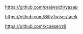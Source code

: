 <https://github.com/prajwalch/yazap>

<https://github.com/BitlyTwiser/snek>

<https://github.com/xcaeser/zli>
